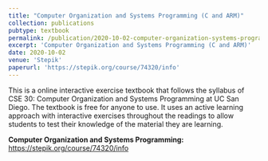 ```yaml
---
title: "Computer Organization and Systems Programming (C and ARM)"
collection: publications
pubtype: textbook
permalink: /publication/2020-10-02-computer-organization-systems-programming
excerpt: 'Computer Organization and Systems Programming (C and ARM)'
date: 2020-10-02
venue: 'Stepik'
paperurl: 'https://stepik.org/course/74320/info'
---
```


This is a online interactive exercise textbook that follows the syllabus of CSE 30: Computer Organization and Systems Programming at UC San Diego. The textbook is free for anyone to use. It uses an active learning approach with interactive exercises throughout the readings to allow students to test their knowledge of the material they are learning.

<b>Computer Organization and Systems Programming:</b> <a href="https://stepik.org/course/74320/info" target="_blank">https://stepik.org/course/74320/info</a>
